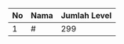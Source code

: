 | No | Nama            | Jumlah Level |
|----|-----------------|--------------|
| 1  | #    |    299        |
